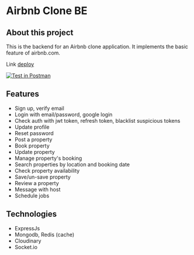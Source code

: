 # Airbnb Clone BE

## About this project

This is the backend for an Airbnb clone application. It implements the basic feature of airbnb.com.

Link [deploy](https://minhtri06-airbnb.vercel.app/)

[![Test in Postman](https://run.pstmn.io/button.svg)](https://app.getpostman.com/run-collection/24479002-a0d0018d-0ca4-4676-ba1f-b972bb391043?action=collection%2Ffork&collection-url=entityId%3D24479002-a0d0018d-0ca4-4676-ba1f-b972bb391043%26entityType%3Dcollection%26workspaceId%3D0b819cc4-d8fd-4e66-87e0-42eb692c58f2#?env%5BNew%20Environment%5D=W10=)

## Features

-   Sign up, verify email
-   Login with email/password, google login
-   Check auth with jwt token, refresh token, blacklist suspicious tokens
-   Update profile
-   Reset password
-   Post a property
-   Book property
-   Update property
-   Manage property's booking
-   Search properties by location and booking date
-   Check property availability
-   Save/un-save property
-   Review a property
-   Message with host
-   Schedule jobs

## Technologies

-   ExpressJs
-   Mongodb, Redis (cache)
-   Cloudinary
-   Socket.io
